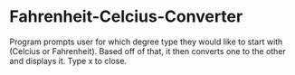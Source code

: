 # Fahrenheit-Celcius-Converter

Program prompts user for which degree type they would like to start with (Celcius or Fahrenheit). 
Based off of that, it then converts one to the other and displays it. Type x to close.
